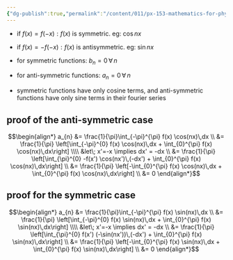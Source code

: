 ```yaml
---
{"dg-publish":true,"permalink":"/content/011/px-153-mathematics-for-physicists/term-2/px-153-j-fourier-series/px-153-j5-symmetric-and-antisymmetric-functions/","noteIcon":"1","created":"2024-11-25T10:50:32.000+00:00","updated":"2024-11-26T19:39:36.310+00:00"}
---
```


- if $f(x) = f(-x): f(x)$ is symmetric. eg: $\cos{nx}$ 
- if $f(x) = -f(-x): f(x)$ is antisymmetric. eg: $\sin{nx}$ 

- for symmetric functions: $b_{n} =0 \, \forall \, n$
- for anti-symmetric functions: ${} a_{n} =0 \, \forall \, n$

- symmetric functions have only cosine terms, and anti-symmetric functions have only sine terms in their fourier series
## proof of the anti-symmetric case
$$\begin{align*}
	a_{n} &= \frac{1}{\pi}\int_{-\pi}^{\pi} f(x) \cos(nx)\,dx \\
	&= \frac{1}{\pi} \left[\int_{-\pi}^{0} f(x) \cos(nx)\,dx + \int_{0}^{\pi} f(x) \cos(nx)\,dx\right] \\\\
	&let\; x'=-x \implies dx' = -dx \\
	&= \frac{1}{\pi} \left[\int_{\pi}^{0} -f(x') \cos(nx')\,(-dx') + \int_{0}^{\pi} f(x) \cos(nx)\,dx\right] \\
	&= \frac{1}{\pi} \left[-\int_{0}^{\pi} f(x) \cos(nx)\,dx + \int_{0}^{\pi} f(x) \cos(nx)\,dx\right] \\
	&= 0 
\end{align*}$$
## proof for the symmetric case
$$\begin{align*}
	a_{n} &= \frac{1}{\pi}\int_{-\pi}^{\pi} f(x) \sin(nx)\,dx \\
	&= \frac{1}{\pi} \left[\int_{-\pi}^{0} f(x) \sin(nx)\,dx + \int_{0}^{\pi} f(x) \sin(nx)\,dx\right] \\\\
	&let\; x'=-x \implies dx' = -dx \\
	&= \frac{1}{\pi} \left[\int_{\pi}^{0} f(x') (-\sin(nx'))\,(-dx') + \int_{0}^{\pi} f(x) \sin(nx)\,dx\right] \\
	&= \frac{1}{\pi} \left[-\int_{0}^{\pi} f(x) \sin(nx)\,dx + \int_{0}^{\pi} f(x) \sin(nx)\,dx\right] \\
	&= 0 
\end{align*}$$